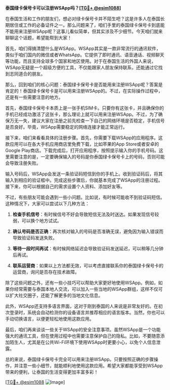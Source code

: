 **泰国绿卡保号卡可以注册WSApp吗？[[TG💪+ @esim1088](https://t.me/s/esim1088)]**

在泰国生活和工作的朋友们，想必对绿卡保号卡并不陌生吧？这是许多人在泰国长期居住或工作的必备证件之一。那么问题来了，咱们手里的泰国绿卡保号卡到底能不能用来注册WSApp呢？这事儿看似简单，但其实涉及不少细节。今天咱们就来聊聊这个话题，希望能帮到大家！

首先，咱们得搞清楚什么是WSApp。WSApp其实是一款非常流行的通讯软件，类似于咱们国内的微信或者WhatsApp。它提供了即时通讯、语音通话、视频聊天等功能，而且支持全球多个国家和地区使用。对于在泰国生活的外国人来说，WSApp无疑是一个超级方便的工具，不仅能跟家人朋友保持联系，还能通过它找到志同道合的朋友。

那么，回到咱们的核心问题：泰国绿卡保号卡是否能用来注册WSApp呢？答案是肯定的！泰国绿卡保号卡是可以用来注册WSApp的。不过，在实际操作过程中，还是有一些需要注意的地方。

首先，泰国绿卡保号卡本质上是一张手机SIM卡。只要你有这张卡，并且确保你的手机已经成功激活了这张卡，那么理论上就可以用来注册WSApp。不过，为了确保万无一失，建议大家在注册之前先检查一下自己的网络环境是否稳定，手机信号是否良好。毕竟，WSApp需要稳定的网络连接才能正常运行。

接下来，咱们来看看具体的注册步骤。首先，你需要下载WSApp的应用程序。这款应用可以在各大手机应用商店里免费下载，比如苹果的App Store或者安卓的Google Play商店。下载完成后，打开应用程序，按照提示输入你的手机号码。这里需要注意的是，一定要确保输入的号码是你泰国绿卡保号卡上的号码，否则可能会导致注册失败。

输入号码后，WSApp会发送一条验证码短信到你的手机上。收到验证码后，将其输入到相应的验证框中。完成这些步骤后，你就基本完成了WSApp的注册过程。接下来，你可以根据自己的需求设置个人资料、添加好友等。

不过，有些朋友可能会遇到一些小问题。比如说，有时候可能收不到验证码短信。这种情况下，大家可以尝试以下几种方法：

1. **检查手机信号**：有时候信号不好会导致短信无法及时送达。如果发现信号较弱，可以换个地方试试。
   
2. **确认号码是否正确**：再次核对输入的号码是否准确无误，避免因为输入错误而导致验证码发送失败。

3. **等待一段时间再试**：有时候网络延迟会导致验证码发送延迟，可以稍等几分钟后再试。

4. **联系运营商**：如果以上方法都无效，可以考虑直接联系你的泰国绿卡保号卡的运营商，询问是否存在技术故障。

除了这些问题之外，还有一些小技巧可以帮助大家更好地使用WSApp。例如，如果你经常需要与泰国本地人交流，可以加入一些当地的WSApp群组，这样不仅可以扩大社交圈子，还能了解更多的当地文化信息。

此外，WSApp还支持多语言界面，这对于刚到泰国的人来说是非常友好的。在初次登录时，系统会自动检测你的设备语言并推荐相应的语言版本。当然，你也可以手动切换语言，以便更轻松地使用这款应用。

最后，咱们再来谈谈一些关于WSApp的安全注意事项。虽然WSApp是一个功能强大的通讯工具，但在使用过程中也需要注意保护自己的隐私。比如，不要随意添加陌生人，尤其是在公共Wi-Fi环境下使用WSApp时更要小心，以免个人信息泄露。

总的来说，泰国绿卡保号卡完全可以用来注册WSApp。只要按照正确的步骤操作，并注意一些小细节，就能顺利地使用这款应用。希望大家都能享受到WSApp带来的便利，让泰国的生活变得更加丰富多彩！

[[TG💪+ @esim1088](https://t.me/s/esim1088) ![Image](https://i.postimg.cc/4NQfJmqS/Snipaste-2025-05-13-00-14-12.png)]